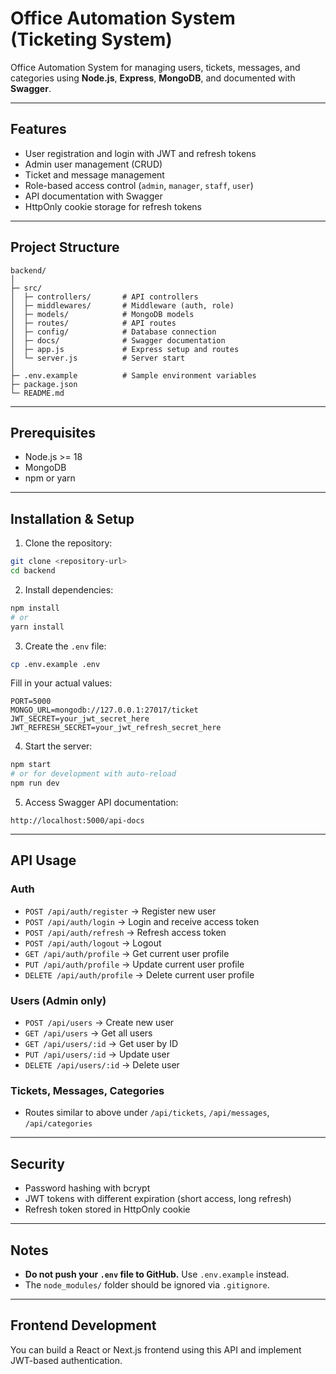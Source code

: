 # Office Automation System (Ticketing System)

Office Automation System for managing users, tickets, messages, and categories using **Node.js**, **Express**, **MongoDB**, and documented with **Swagger**.

---

## Features

- User registration and login with JWT and refresh tokens
- Admin user management (CRUD)
- Ticket and message management
- Role-based access control (`admin`, `manager`, `staff`, `user`)
- API documentation with Swagger
- HttpOnly cookie storage for refresh tokens

---

## Project Structure

```
backend/
│
├─ src/
│  ├─ controllers/       # API controllers
│  ├─ middlewares/       # Middleware (auth, role)
│  ├─ models/            # MongoDB models
│  ├─ routes/            # API routes
│  ├─ config/            # Database connection
│  ├─ docs/              # Swagger documentation
│  ├─ app.js             # Express setup and routes
│  └─ server.js          # Server start
│
├─ .env.example          # Sample environment variables
├─ package.json
└─ README.md
```

---

## Prerequisites

- Node.js >= 18
- MongoDB
- npm or yarn

---

## Installation & Setup

1. Clone the repository:

```bash
git clone <repository-url>
cd backend
```

2. Install dependencies:

```bash
npm install
# or
yarn install
```

3. Create the `.env` file:

```bash
cp .env.example .env
```

Fill in your actual values:

```env
PORT=5000
MONGO_URL=mongodb://127.0.0.1:27017/ticket
JWT_SECRET=your_jwt_secret_here
JWT_REFRESH_SECRET=your_jwt_refresh_secret_here
```

4. Start the server:

```bash
npm start
# or for development with auto-reload
npm run dev
```

5. Access Swagger API documentation:

```
http://localhost:5000/api-docs
```

---

## API Usage

### Auth
- `POST /api/auth/register` → Register new user
- `POST /api/auth/login` → Login and receive access token
- `POST /api/auth/refresh` → Refresh access token
- `POST /api/auth/logout` → Logout
- `GET /api/auth/profile` → Get current user profile
- `PUT /api/auth/profile` → Update current user profile
- `DELETE /api/auth/profile` → Delete current user profile

### Users (Admin only)
- `POST /api/users` → Create new user
- `GET /api/users` → Get all users
- `GET /api/users/:id` → Get user by ID
- `PUT /api/users/:id` → Update user
- `DELETE /api/users/:id` → Delete user

### Tickets, Messages, Categories
- Routes similar to above under `/api/tickets`, `/api/messages`, `/api/categories`

---

## Security

- Password hashing with bcrypt
- JWT tokens with different expiration (short access, long refresh)
- Refresh token stored in HttpOnly cookie

---

## Notes

- **Do not push your `.env` file to GitHub.** Use `.env.example` instead.
- The `node_modules/` folder should be ignored via `.gitignore`.

---

## Frontend Development

You can build a React or Next.js frontend using this API and implement JWT-based authentication.

